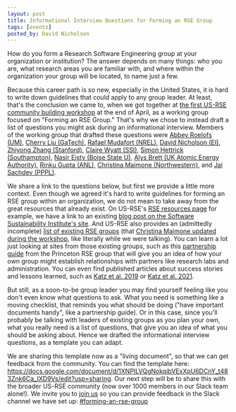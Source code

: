 ```yaml
---
layout: post
title: Informational Interview Questions for Forming an RSE Group
tags: [events]
posted_by: David Nicholson
---
```


How do you form a Research Software Engineering group
at your organization or institution?
The answer depends on many things: who you are,
what research areas you are familiar with,
and where within the organization your group will be located,
to name just a few.

Because this career path is so new,
especially in the United States,
it is hard to write down guidelines
that could apply to any group leader.
At least, that's the conclusion we came to,
when we got together at
[the first US-RSE community building workshop](https://us-rse.org/first-community-workshop/)
at the end of April, as a working group focused on
"Forming an RSE Group."
That's why we chose to instead
draft a list of questions
you might ask during an informational interview.
Members of the working group that drafted these questions
were
[Abbey Roelofs (UM)](https://lsa.umich.edu/technology-services/people/research-computing-and-infrastructure/aheinlei.html),
[Cherry Liu (GaTech)](https://www.cc.gatech.edu/people/fang-cherry-liu),
[Rafael Mudafort (NREL)](https://research-hub.nrel.gov/en/persons/rafael-mudafort),
[David Nicholson (EI)](https://nicholdav.info/),
[Zhiyong Zhang (Stanford)](https://profiles.stanford.edu/zhiyong-zhang),
[Claire Wyatt (SSI)](https://society-rse.org/about/governance/claire-wyatt/),
[Simon Hettrick (Southampton)](https://www.ecs.soton.ac.uk/people/sjh1l06),
[Nasir Eisty (Boise State U)](https://nasireisty.com/),
[Alys Brett (UK Atomic Energy Authority)](https://www.linkedin.com/in/alysbrett/?originalSubdomain=uk),
[Rinku Gupta (ANL)](https://www.anl.gov/profile/rinku-k-gupta),
[Christina Maimone (Northwestern)](https://www.linkedin.com/in/christina-maimone-302a3a40/),
and [Jai Sachdev (PPPL)](https://theory.pppl.gov/people/profile.php?pid=105&n=Jai-Singh-Sachdev).

We share a link to the questions below,
but first we provide a little more context.
Even though we agreed it's hard to write guidelines
for forming an RSE group within an organization,
we do not mean to take away from the great resources that already exist.
On US-RSE's [RSE resources page](https://us-rse.org/resources/rses/) for example,
we have a link to an existing
[blog post on the Software Sustainability Institute's site](https://www.software.ac.uk/blog/2019-08-19-how-do-you-start-rse-group).
And US-RSE also provides an (admittedly incomplete)
[list of existing RSE groups](https://us-rse.org/resources/organizations/rse-groups/)
(that
[Christina Maimone updated during the workshop](https://github.com/USRSE/usrse.github.io/pull/799/commits),
like literally while we were talking).
You can learn a lot just looking at sites from those existing groups,
such as this
[partnership guide](https://researchcomputing.princeton.edu/services/research-software-engineering/rse-partnership-guide)
from the Princeton RSE group
that will give you an idea of how your own group
might establish relationships with partners
like research labs and administration.
You can even find published articles
about success stories and lessons learned,
such as
[Katz et al. 2019](https://arxiv.org/pdf/1903.00732.pdf)
or [Katz et al. 2021](https://experts.illinois.edu/en/publications/research-software-sustainability-lessons-learned-at-ncsa).

But still, as a soon-to-be group leader
you may find yourself feeling like you don't
even know what questions to ask.
What you need is something like
a moving checklist,
that reminds you what should be doing
("have important documents handy", like a partnership guide).
Or in this case,
since you'll probably be talking
with leaders of existing groups as you plan your own,
what you really need is a list of questions,
that give you an idea of what you should be asking about.
Hence we drafted the informational interview questions,
as a template you can adapt.

We are sharing this template now as a "living document",
so that we can get feedback from the community.
You can find the template here:
<https://docs.google.com/document/d/1XNPILVQgNokqibVExXpU6DCnY_t483Znk6Ca_IXD9Vs/edit?usp=sharing>.
Our next step will be to share this with the broader US-RSE community
(now over 1000 members in our Slack team alone!).
We invite you to [join us](https://us-rse.org/join/)
so you can provide feedback in the Slack channel we have set up:
[#forming-an-rse-group](slack://channel?team=T8ZT4PJSW&id=C03EC1NNCUC)
